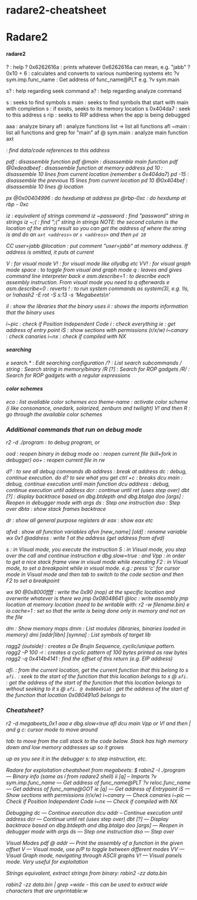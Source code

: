 # radare2-cheatsheet

Radare2
=======

#### radare2 

?                       : help
? 0x6262616a            : prints whatever 0x6262616a can mean, e.g. "jabb"
? 0x10 + 6              : calculates and converts to various numbering systems etc
?v sym.imp.func_name    : Get address of func_name@PLT e.g. ?v sym.main

s?                      : help regarding seek command
a?                      : help regarding analyze command

s <tab>                 : seeks to find symbols
s main<tab>             : seeks to find symbols that start with main with completion
s <funcname>            : if <funcname> exists, seeks to its memory location
s 0x404da7              : seek to this address
s rip                   : seeks to RIP address when the app is being debugged

aaa                     : analyze binary
afl                     : analyze functions list -> list all functions
afl ~main               : list all functions and grep for "main"
af @ sym.main           : analyze main function
axt <address>           : find data/code references to this address

pdf                     : disassemble function
pdf @main               : disassemble main function
pdf @0xdeadbeef         : disassemble function at memory address
pd 10                   : disassemble 10 lines from current location (remember s 0x404da7)
pd -15                  : disassemble the previous 15 lines from current location
pd 10 @0x404bef         : disassemble 10 lines @ location

px @0x00404996          : do hexdump at address
px @rbp-0xc             : do hexdump at rbp - 0xc

iz                      : equivalent of strings command
iz ~password            : find "password" string in strings
iz ~\;\(                : find ";(" string in strings
                          NOTE: the second column is the location of the string result 
                          so you can get the address of where the string is and do an
                          `axt <address>` or `s <address>` and then `pd 10` 

CC user=jabb @location  : put comment "user=jabb" at memory address. If address is omitted, it puts at current

V                       : for visual mode
V!                      : for visual mode like ollydbg etc
VV!                     : for visual graph mode
space                   : to toggle from visual and graph mode
q                       : leaves and gives command line interpreter back
e asm.describe=1        : to describe each assembly instruction. From visual mode you need to q afterwards
e asm.describe=0        : reverts
!                       : to run system commands as system(3), e.g. !ls, or !rahash2 -E rot -S s:13 -s ‘Megabeets\n’

il                      : show the libraries that the binary uses
ii                      : shows the imports information that the binary uses

i~pic                   : check if Position Independent Code
i                       : check everything
ie                      : get address of entry point
iS                      : show sections with permissions (r/x/w)
i~canary                : check canaries
i~nx                    : check if compiled with NX

#### searching

e search.*              : Edit searching configuration
/?                      : List search subcommands
/ string                : Search string in memory/binary
/R [?]                  : Search for ROP gadgets
/R/                     : Search for ROP gadgets with a regular expressions

#### color schemes
eco                     : list available color schemes
eco theme-name          : activate color scheme (i like consonance, onedark, solarized, zenburn and twilight)
V! and then R           : go through the available color schemes

### Additional commands that run on debug mode

r2 -d ./program         : to debug program, or

ood                     : reopen binary in debug mode
oo                      : reopen current file (kill+fork in debugger)
oo+                     : reopen current file in rw

d?                      : to see all debug commands
db address              : break at address
dc                      : debug, continue execution. do d? to see what you get
ctrl +c                 : breaks
dcu main                : debug, continue execution until main function
dcu address             : debug, continue execution until address
dcr                     : continue until ret (uses step over)
dbt [?]                 : display backtrace based on dbg.btdepth and dbg.btalgo
doo [args]              : Reopen in debugger mode with args
ds                      : Step one instruction
dso                     : Step over
dbta                    : show stack frames backtrace

dr                      : show all general purpose registers
dr eax                  : show eax etc

afvd                    : show all function variables
afvn [new_name] [old]   : rename variable
wx 0x1 @address         : write 1 at the address (get address from afvd)

s                       : in Visual mode, you execute the instruction
S                       : in Visual mode, you step over the call and continue instruction
e dbg.slow=true         : and
Vpp                     : in order to get a nice stack frame view in visual mode while executing
F2                      : in Visual mode, to set a breakpoint while in visual mode. e.g.: press 'c' for cursor mode in Visual mode and then
                          tab to switch to the code section and then F2 to set a breakpoint

wx 90 @0x8000ffff       : write the 0x90 (nop) at the specific location and overwrite whatever is there
wa jmp 0x08048641 @loc  : write assembly jmp location at memory location (need to be writable with: r2 -w filename.bin)
e io.cache=1            : set so that the write is being done only in memory and not on the file

dm                      : Show memory maps
dmm                     : List modules (libraries, binaries loaded in memory)
dmi [addr|libn] [symna] : List symbols of target lib

ragg2 (outside)         : creates a De Brujin Sequence, cyclic/unique pattern.
ragg2 -P 100 -r         : creates a cyclic pattern of 100 bytes printed as raw bytes
ragg2 -q 0x414b4141     : find the offset of this return (e.g. EIP address)

afi.                    : from the current location, get the current function that this belong to
s `afi.`                : seek to the start of the function that this location belongs to
s @ `afi.`              : get the address of the start of the function that this location belongs to without seeking to it
s @ `afi. @ 0x080491a5` : get the address of the start of the function that location 0x080491a5 belongs to


### Cheatsheet? 

r2 -d megabeets_0x1
aaa
e dbg.slow=true
afl
dcu main
Vpp or V! and then | and g
c: cursor mode to move around

tab: to move from the call stack to the code below. Stack has high memory down and low memory addresses up so it grows

up as you see it in the debugger
s: to step instruction, etc.

Radare for exploitation cheatsheet from megabeets:
$ rabin2 -I ./program — Binary info (same as i from radare2 shell)
ii [q] – Imports
?v sym.imp.func_name — Get address of func_name@PLT
?v reloc.func_name — Get address of func_name@GOT
ie [q] — Get address of Entrypoint
iS — Show sections with permissions (r/x/w)
i~canary — Check canaries
i~pic — Check if Position Independent Code
i~nx — Check if compiled with NX

Debugging
dc — Continue execution
dcu addr – Continue execution until address
dcr — Continue until ret (uses step over)
dbt [?] — Display backtrace based on dbg.btdepth and dbg.btalgo
doo [args] — Reopen in debugger mode with args
ds — Step one instruction
dso — Step over

Visual Modes
pdf @ addr — Print the assembly of a function in the given offset
V — Visual mode, use p/P to toggle between different modes
VV — Visual Graph mode, navigating through ASCII graphs
V! — Visual panels mode. Very useful for exploitation

Strings equivalent, extract strings from binary:
rabin2 -zz data.bin

rabin2 -zz data.bin | grep =wide - this can be used to extract wide characters that are unprintable:w

